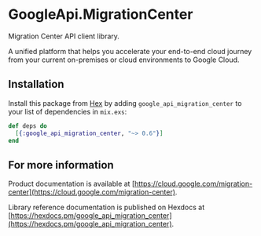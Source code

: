 # GoogleApi.MigrationCenter

Migration Center API client library.

A unified platform that helps you accelerate your end-to-end cloud journey from your current on-premises or cloud environments to Google Cloud.

## Installation

Install this package from [Hex](https://hex.pm) by adding
`google_api_migration_center` to your list of dependencies in `mix.exs`:

```elixir
def deps do
  [{:google_api_migration_center, "~> 0.6"}]
end
```

## For more information

Product documentation is available at [https://cloud.google.com/migration-center](https://cloud.google.com/migration-center).

Library reference documentation is published on Hexdocs at
[https://hexdocs.pm/google_api_migration_center](https://hexdocs.pm/google_api_migration_center).
